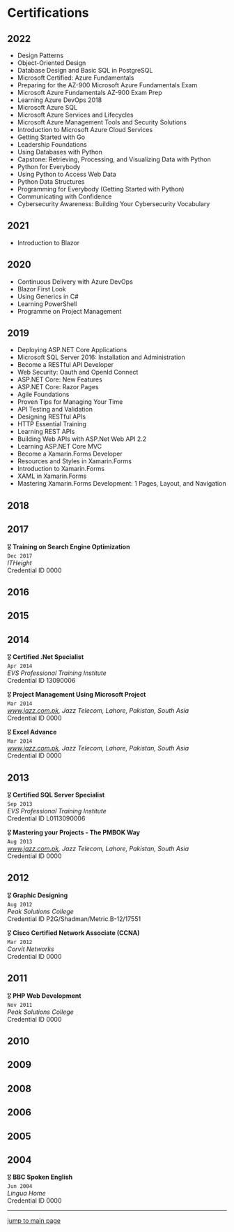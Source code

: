 # Certifications

## 2022

- Design Patterns
- Object-Oriented Design
- Database Design and Basic SQL in PostgreSQL
- Microsoft Certified: Azure Fundamentals
- Preparing for the AZ-900 Microsoft Azure Fundamentals Exam
- Microsoft Azure Fundamentals AZ-900 Exam Prep
- Learning Azure DevOps 2018
- Microsoft Azure SQL
- Microsoft Azure Services and Lifecycles
- Microsoft Azure Management Tools and Security Solutions
- Introduction to Microsoft Azure Cloud Services
- Getting Started with Go
- Leadership Foundations
- Using Databases with Python
- Capstone: Retrieving, Processing, and Visualizing Data with Python
- Python for Everybody
- Using Python to Access Web Data
- Python Data Structures
- Programming for Everybody (Getting Started with Python)
- Communicating with Confidence
- Cybersecurity Awareness: Building Your Cybersecurity Vocabulary

## 2021

- Introduction to Blazor

## 2020

- Continuous Delivery with Azure DevOps
- Blazor First Look
- Using Generics in C#
- Learning PowerShell
- Programme on Project Management

## 2019

- Deploying ASP.NET Core Applications
- Microsoft SQL Server 2016: Installation and Administration
- Become a RESTful API Developer
- Web Security: Oauth and OpenId Connect
- ASP.NET Core: New Features
- ASP.NET Core: Razor Pages
- Agile Foundations
- Proven Tips for Managing Your Time
- API Testing and Validation
- Designing RESTful APIs
- HTTP Essential Training
- Learning REST APIs
- Building Web APIs with ASP.Net Web API 2.2
- Learning ASP.NET Core MVC
- Become a Xamarin.Forms Developer
- Resources and Styles in Xamarin.Forms
- Introduction to Xamarin.Forms
- XAML in Xamarin.Forms
- Mastering Xamarin.Forms Development: 1 Pages, Layout, and Navigation

## 2018

## 2017

🎖️ __Training on Search Engine Optimization__  
`Dec 2017`  
_ITHeight_  
Credential ID 0000

## 2016

## 2015

## 2014

🎖️ __Certified .Net Specialist__  
`Apr 2014`  
_EVS Professional Training Institute_  
Credential ID 13090006

🎖️ __Project Management Using Microsoft Project__  
`Mar 2014`  
_www.jazz.com.pk, Jazz Telecom, Lahore, Pakistan, South Asia_  
Credential ID 0000

🎖️ __Excel Advance__  
`Mar 2014`  
_www.jazz.com.pk, Jazz Telecom, Lahore, Pakistan, South Asia_  
Credential ID 0000

## 2013

🎖️ __Certified SQL Server Specialist__  
`Sep 2013`  
_EVS Professional Training Institute_  
Credential ID L0113090006

🎖️ __Mastering your Projects - The PMBOK Way__  
`Aug 2013`  
_www.jazz.com.pk, Jazz Telecom, Lahore, Pakistan, South Asia_  
Credential ID 0000

## 2012

🎖️ __Graphic Designing__  
`Aug 2012`  
_Peak Solutions College_  
Credential ID P2G/Shadman/Metric.B-12/17551

🎖️ __Cisco Certified Network Associate (CCNA)__  
`Mar 2012`  
_Corvit Networks_  
Credential ID 0000

## 2011

🎖️ __PHP Web Development__  
`Nov 2011`  
_Peak Solutions College_  
Credential ID 0000

## 2010

## 2009

## 2008

## 2006

## 2005

## 2004

🎖️ __BBC Spoken English__  
`Jun 2004`  
_Lingua Home_  
Credential ID 0000  

---
[jump to main page](https://mabubakarriaz.github.io)
